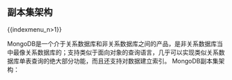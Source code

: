 ## 副本集架构

{{indexmenu_n>1}}

MongoDB是一个介于关系数据库和非关系数据库之间的产品，是非关系数据库当中最像关系数据库的；支持类似于面向对象的查询语言，几乎可以实现类似关系数据库单表查询的绝大部分功能，而且还支持对数据建立索引。
MongoDB副本集架构：
